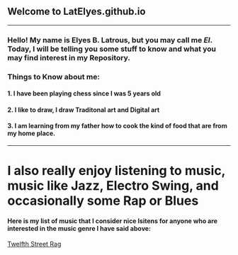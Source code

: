 ## **Welcome to LatElyes.github.io**
---
### Hello! My name is Elyes B. Latrous, but you may call me *El*. Today, I will be telling you some stuff to know and what you may find interest in my Repository.

### Things to Know about me:
#### 1. I have been playing chess since I was 5 years old
#### 2. I like to draw, I draw Traditonal art and Digital art
#### 3. I am learning from my father how to cook the kind of food that are from my home place.
---

# I also really enjoy listening to music, music like **Jazz**, **Electro Swing**, and occasionally some **Rap** or **Blues**
#### Here is my list of music that I consider nice lsitens for anyone who are interested in the music genre I have said above:

[Twelfth Street Rag](https://www.youtube.com/watch?v=aVmcMKSbY6M)
